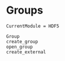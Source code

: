 # Groups

```@meta
CurrentModule = HDF5
```

```@docs
Group
create_group
open_group
create_external
```
